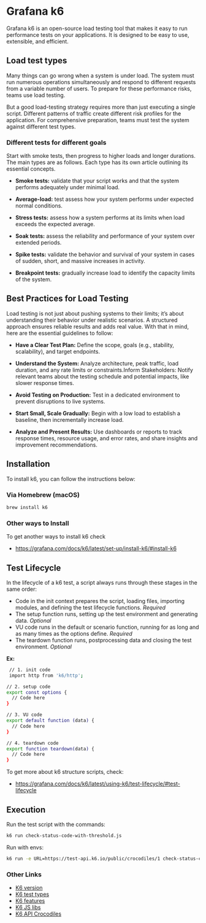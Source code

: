 # Grafana k6

Grafana k6 is an open-source load testing tool that makes it easy to run performance tests on your applications. It is designed to be easy to use, extensible, and efficient.

## Load test types

Many things can go wrong when a system is under load. The system must run numerous operations simultaneously and respond to different requests from a variable number of users. To prepare for these performance risks, teams use load testing.

But a good load-testing strategy requires more than just executing a single script. Different patterns of traffic create different risk profiles for the application. For comprehensive preparation, teams must test the system against different test types.

### Different tests for different goals

Start with smoke tests, then progress to higher loads and longer durations.
The main types are as follows. Each type has its own article outlining its essential concepts.

- <b>Smoke tests:</b>
  validate that your script works and that the system performs adequately under minimal load.

- <b>Average-load:</b>
  test assess how your system performs under expected normal conditions.

- <b>Stress tests:</b>
  assess how a system performs at its limits when load exceeds the expected average.

- <b>Soak tests:</b>
  assess the reliability and performance of your system over extended periods.

- <b>Spike tests:</b>
  validate the behavior and survival of your system in cases of sudden, short, and massive increases in activity.

- <b>Breakpoint tests:</b>
  gradually increase load to identify the capacity limits of the system.

## Best Practices for Load Testing
Load testing is not just about pushing systems to their limits; it’s about understanding their behavior under realistic scenarios. A structured approach ensures reliable results and adds real value. With that in mind, here are the essential guidelines to follow:

- <b>Have a Clear Test Plan:</b> 
    Define the scope, goals (e.g., stability, scalability), and target endpoints.

- <b>Understand the System:</b> 
    Analyze architecture, peak traffic, load duration, and any rate limits or constraints.Inform Stakeholders: Notify relevant teams about the testing schedule and potential impacts, like slower response times.

- <b>Avoid Testing on Production:</b> 
    Test in a dedicated environment to prevent disruptions to live systems.

- <b>Start Small, Scale Gradually:</b> 
    Begin with a low load to establish a baseline, then incrementally increase load.

- <b>Analyze and Present Results:</b> 
    Use dashboards or reports to track response times, resource usage, and error rates, and share insights and improvement recommendations.  

## Installation

To install k6, you can follow the instructions below:

### Via Homebrew (macOS)

```sh
brew install k6
``` 

### Other ways to Install

To get another ways to install k6 check </br>
- https://grafana.com/docs/k6/latest/set-up/install-k6/#install-k6

## Test Lifecycle

In the lifecycle of a k6 test, a script always runs through these stages in the same order:

- Code in the init context prepares the script, loading files, importing modules, and defining the test lifecycle functions. <i>Required</i>
- The setup function runs, setting up the test environment and generating data. <i>Optional</i>
- VU code runs in the default or scenario function, running for as long and as many times as the options define. <i>Required</i>
- The teardown function runs, postprocessing data and closing the test environment. <i>Optional</i>
 
<b>Ex:</b>
```sh
 // 1. init code
 import http from 'k6/http';

// 2. setup code
export const options {
  // Code here
}

// 3. VU code
export default function (data) {
  // Code here
}

// 4. teardown code
export function teardown(data) {
  // Code here
}
```

To get more about k6 structure scripts, check: </br> 
- https://grafana.com/docs/k6/latest/using-k6/test-lifecycle/#test-lifecycle 

## Execution

Run the test script with the commands:

```sh
k6 run check-status-code-with-threshold.js
```

Run with envs:
```sh
k6 run -e URL=https://test-api.k6.io/public/crocodiles/1 check-status-code-with-env.js --duration 5s --vus 10
```

### Other Links
- [K6 version](https://grafana.com/docs/k6/latest/)
- [K6 test types](https://grafana.com/docs/k6/latest/testing-guides/test-types/#different-tests-for-different-goals/)
- [K6 features](https://grafana.com/docs/k6/latest/using-k6/)
- [K6 JS libs](https://jslib.k6.io/)
- [K6 API Crocodiles](https://test-api.k6.io/public/crocodiles/1/)